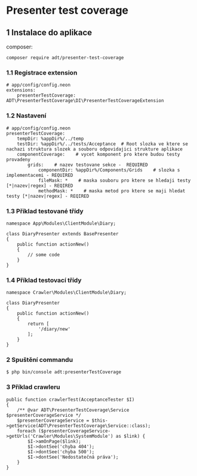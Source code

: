 # Presenter test coverage

## 1 Instalace do aplikace
composer:
```
composer require adt/presenter-test-coverage
```

### 1.1 Registrace extension
```
# app/config/config.neon
extensions:
    presenterTestCoverage: ADT\PresenterTestCoverage\DI\PresenterTestCoverageExtension
```

### 1.2 Nastavení
```
# app/config/config.neon    
presenterTestCoverage:
    tempDir: %appDir%/../temp
    testDir: %appDir%/../tests/Acceptance  # Root slozka ve ktere se nachazi struktura slozek a souboru odpovidajici strukture aplikace
    componentCoverage:    # vycet komponent pro ktere budou testy provadeny
        grids:    # nazev testovane sekce -  REQUIRED
            componentDir: %appDir%/Components/Grids    # slozka s implementacemi - REQUIRED
            fileMask: *    # maska souboru pro ktere se hledaji testy [*|nazev|regex] - REQIRED
            methodMask: *    # maska metod pro ktere se maji hledat testy [*|nazev|regex] - REQIRED
```

### 1.3 Příklad testované třídy
```
namespace App\Modules\ClientModule\Diary;

class DiaryPresenter extends BasePresenter
{
	public function actionNew()
	{
		// some code
	}
}
```

### 1.4 Příklad testovací třídy
```
namespace Crawler\Modules\ClientModule\Diary;

class DiaryPresenter
{
	public function actionNew()
	{
		return [
			'/diary/new'
		];
	}
}
```

### 2 Spuštění commandu
```
$ php bin/console adt:presenterTestCoverage
```

### 3 Příklad crawleru
```
public function crawlerTest(AcceptanceTester $I)
{
	/** @var ADT\PresenterTestCoverage\Service $presenterCoverageService */
	$presenterCoverageService = $this->getService(ADT\PresenterTestCoverage\Service::class);
	foreach ($presenterCoverageService->getUrls('Crawler\Modules\SystemModule') as $link) {
		$I->amOnPage($link);
		$I->dontSee('chyba 404');
		$I->dontSee('chyba 500');
		$I->dontSee('Nedostatečná práva');
	}
}
```